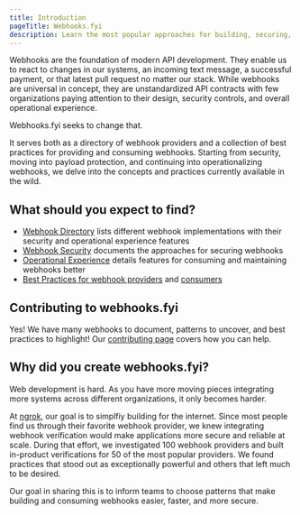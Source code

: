 ```yaml
---
title: Introduction
pageTitle: Webhooks.fyi
description: Learn the most popular approaches for building, securing, and operating webhooks, with recommendations for webhook providers and consumers
---
```


Webhooks are the foundation of modern API development. They enable us to react to changes in our systems, an incoming text message, a successful payment, or that latest pull request no matter our stack. While webhooks are universal in concept, they are unstandardized API contracts with few organizations paying attention to their design, security controls, and overall operational experience.

Webhooks.fyi seeks to change that.

It serves both as a directory of webhook providers and a collection of best practices for providing and consuming webhooks. Starting from security, moving into payload protection, and continuing into operationalizing webhooks, we delve into the concepts and practices currently available in the wild. 

## What should you expect to find?

- [Webhook Directory](/docs/webhook-directory) lists different webhook implementations with their security and operational experience features
- [Webhook Security](/security/intro) documents the approaches for securing webhooks
- [Operational Experience](/ops-experience/intro) details features for consuming and maintaining webhooks better
- [Best Practices for webhook providers](/best-practices/webhook-providers) and [consumers](/best-practices/webhook-consumers)

## Contributing to webhooks.fyi

Yes! We have many webhooks to document, patterns to uncover, and best practices to highlight!
Our [contributing page](/docs/how-to-contribute) covers how you can help.

## Why did you create webhooks.fyi?

Web development is hard. As you have more moving pieces integrating more systems across different organizations, it only becomes harder.

At [ngrok](https://ngrok.com/), our goal is to simplfiy building for the internet. Since most people find us through their favorite webhook provider, we knew integrating webhook verification would make applications more secure and reliable at scale. During that effort, we investigated 100 webhook providers and built in-product verifications for 50 of the most popular providers. We found practices that stood out as exceptionally powerful and others that left much to be desired.

Our goal in sharing this is to inform teams to choose patterns that make building and consuming webhooks easier, faster, and more secure.

[comment]: <TODO: @sudobinbash: Launch blog>
[comment]: <{% callout title="We have a deep dive" %}>
[comment]: <If you want to know more about our research and our key findings, read our [Deep Dive: Webhook Security In Practice](https://blog.ngrok.com/posts/get-webhooks-secure-it-depends-a-field-guide-to-we)>
[comment]: <{% /callout %}>
